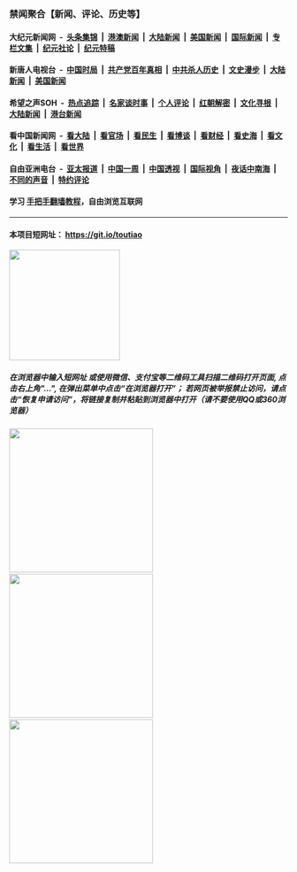 ### 禁闻聚合【新闻、评论、历史等】

#### 大纪元新闻网 &nbsp;-&nbsp; [头条集锦](indexes/E头条集锦.md?t=02092144) &nbsp;|&nbsp; [港澳新闻](indexes/E港澳新闻.md?t=02092144)  &nbsp;|&nbsp; [大陆新闻](indexes/E大陆新闻.md?t=02092144) &nbsp;|&nbsp; [美国新闻](indexes/E美国新闻.md?t=02092144) &nbsp;|&nbsp; [国际新闻](indexes/E国际新闻.md?t=02092144) &nbsp;|&nbsp; [专栏文集](indexes/E专栏文集.md?t=02092144) &nbsp;|&nbsp; [纪元社论](indexes/E纪元社论.md?t=02092144) &nbsp;|&nbsp; [纪元特稿](indexes/E纪元特稿.md?t=02092144) 

#### 新唐人电视台 &nbsp;-&nbsp; [中国时局](indexes/N中国时局.md?t=02092144) &nbsp;|&nbsp; [共产党百年真相](indexes/N共产党百年真相.md?t=02092144) &nbsp;|&nbsp; [中共杀人历史](indexes/N中共杀人历史.md?t=02092144) &nbsp;|&nbsp; [文史漫步](indexes/N文史漫步.md?t=02092144) &nbsp;|&nbsp; [大陆新闻](indexes/N大陆新闻.md?t=02092144) &nbsp;|&nbsp; [美国新闻](indexes/N美国新闻.md?t=02092144)

#### 希望之声SOH &nbsp;-&nbsp; [热点追踪](indexes/H热点追踪.md?t=02092144) &nbsp;|&nbsp; [名家谈时事](indexes/H名家谈时事.md?t=02092144) &nbsp;|&nbsp; [个人评论](indexes/H个人评论.md?t=02092144)  &nbsp;|&nbsp; [红朝解密](indexes/H红朝解密.md?t=02092144) &nbsp;|&nbsp; [文化寻根](indexes/H文化寻根.md?t=02092144) &nbsp;|&nbsp; [大陆新闻](indexes/H大陆新闻.md?t=02092144) &nbsp;|&nbsp; [港台新闻](indexes/H港台新闻.md?t=02092144)

#### 看中国新闻网 &nbsp;-&nbsp; [看大陆](indexes/S看大陆.md?t=02092144) &nbsp;|&nbsp; [看官场](indexes/S看官场.md?t=02092144) &nbsp;|&nbsp; [看民生](indexes/S看民生.md?t=02092144)  &nbsp;|&nbsp; [看博谈](indexes/S看博谈.md?t=02092144) &nbsp;|&nbsp; [看财经](indexes/S看财经.md?t=02092144) &nbsp;|&nbsp; [看史海](indexes/S看史海.md?t=02092144) &nbsp;|&nbsp; [看文化](indexes/S看文化.md?t=02092144) &nbsp;|&nbsp; [看生活](indexes/S看生活.md?t=02092144) &nbsp;|&nbsp; [看世界](indexes/S看世界.md?t=02092144)

#### 自由亚洲电台 &nbsp;-&nbsp; [亚太报道](indexes/R亚太报道.md?t=02092144) &nbsp;|&nbsp; [中国一周](indexes/R中国一周.md?t=02092144) &nbsp;|&nbsp; [中国透视](indexes/R中国透视.md?t=02092144)  &nbsp;|&nbsp; [国际视角](indexes/R国际视角.md?t=02092144) &nbsp;|&nbsp; [夜话中南海](indexes/R夜话中南海.md?t=02092144) &nbsp;|&nbsp; [不同的声音](indexes/R不同的声音.md?t=02092144) &nbsp;|&nbsp; [特约评论](indexes/R特约评论.md?t=02092144)

#### 学习 [手把手翻墙教程](https://github.com/gfw-breaker/guides/wiki)，自由浏览互联网

----

#### 本项目短网址： https://git.io/toutiao
<img src="https://raw.githubusercontent.com/gfw-breaker/banned-news/master/scripts/img/qr.png" width="200px"/>  

##### 在浏览器中输入短网址 或使用微信、支付宝等二维码工具扫描二维码打开页面, 点击右上角"...", 在弹出菜单中点击“在浏览器打开”； 若网页被举报禁止访问，请点击“恢复申请访问”，将链接复制并粘贴到浏览器中打开（请不要使用QQ或360浏览器）

<img src="https://raw.githubusercontent.com/gfw-breaker/banned-news/master/scripts/img/1.png" width="260px"/> &nbsp; <img src="https://raw.githubusercontent.com/gfw-breaker/banned-news/master/scripts/img/2.png" width="260px"/> &nbsp; <img src="https://raw.githubusercontent.com/gfw-breaker/banned-news/master/scripts/img/3.png" width="260px"/>
